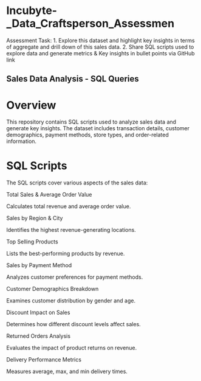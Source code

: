 # Incubyte-_Data_Craftsperson_Assessmen
Assessment Task: 1. Explore this dataset and highlight key insights in terms of aggregate and drill  down of this sales data. 2. Share SQL scripts used to explore data and generate metrics &amp; Key insights  in bullet points via GitHub link

## Sales Data Analysis - SQL Queries

# Overview 

This repository contains SQL scripts used to analyze sales data and generate key insights. The dataset includes transaction details, customer demographics, payment methods, store types, and order-related information.

# SQL Scripts

The SQL scripts cover various aspects of the sales data:

Total Sales & Average Order Value

Calculates total revenue and average order value.

Sales by Region & City

Identifies the highest revenue-generating locations.

Top Selling Products

Lists the best-performing products by revenue.

Sales by Payment Method

Analyzes customer preferences for payment methods.

Customer Demographics Breakdown

Examines customer distribution by gender and age.

Discount Impact on Sales

Determines how different discount levels affect sales.

Returned Orders Analysis

Evaluates the impact of product returns on revenue.

Delivery Performance Metrics

Measures average, max, and min delivery times.

